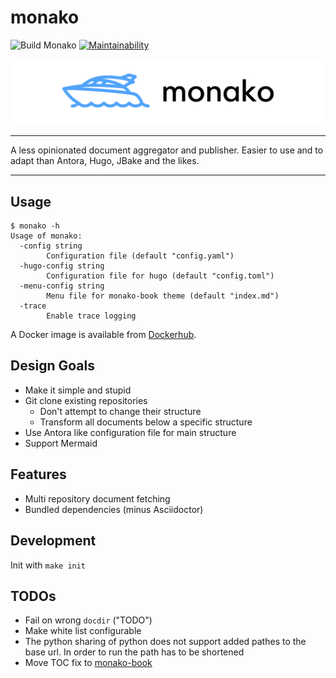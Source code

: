 # monako

![Build Monako](https://github.com/snipem/monako/workflows/Build%20Monako/badge.svg?branch=develop)
[![Maintainability](https://api.codeclimate.com/v1/badges/1ff16e0c4f8a871bfac3/maintainability)](https://codeclimate.com/github/snipem/monako/maintainability)

![monako logo](res/logo/cover.png)

----

A less opinionated document aggregator and publisher. Easier to use and to adapt than Antora, Hugo, JBake and the likes.

----

## Usage

```help
$ monako -h
Usage of monako:
  -config string
        Configuration file (default "config.yaml")
  -hugo-config string
        Configuration file for hugo (default "config.toml")
  -menu-config string
        Menu file for monako-book theme (default "index.md")
  -trace
        Enable trace logging
```

A Docker image is available from [Dockerhub](https://hub.docker.com/repository/docker/snipem/monako).

## Design Goals

* Make it simple and stupid
* Git clone existing repositories
  * Don't attempt to change their structure
  * Transform all documents below a specific structure
* Use Antora like configuration file for main structure
* Support Mermaid

## Features

* Multi repository document fetching
* Bundled dependencies (minus Asciidoctor)

## Development

Init with `make init`

## TODOs

* Fail on wrong `docdir` ("TODO")
* Make white list configurable
* The python sharing of python does not support added pathes to the base url. In order to run the path has to be shortened
* Move TOC fix to [monako-book](https://github.com/snipem/monako-book)
